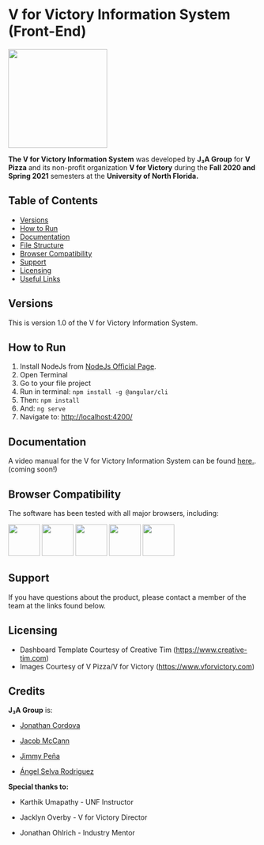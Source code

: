 # V for Victory Information System (Front-End)

<img src="https://i.imgur.com/5tYKr1L.png" width="200px" height="200px">

**The V for Victory Information System** was developed by **J₃A Group** for **V Pizza** and its non-profit organization **V for Victory** during the **Fall 2020 and Spring 2021** semesters at the **University of North Florida.**


## Table of Contents

* [Versions](#versions)
* [How to Run](#how-to-run)
* [Documentation](#documentation)
* [File Structure](#file-structure)
* [Browser Compatibility](#browser-compatibility)
* [Support](#Support)
* [Licensing](#licensing)
* [Useful Links](#useful-links)

## Versions

This is version 1.0 of the V for Victory Information System.

## How to Run

1. Install NodeJs from [NodeJs Official Page](https://nodejs.org/en).
2. Open Terminal
3. Go to your file project
4. Run in terminal: ```npm install -g @angular/cli```
5. Then: ```npm install```
6. And: ```ng serve```
7. Navigate to: [http://localhost:4200/](http://localhost:4200/)

## Documentation

A video manual for the V for Victory Information System can be found [here.](http://127.0.0.1). (coming soon!)

## Browser Compatibility

The software has been tested with all major browsers, including:

<img src="https://s3.amazonaws.com/creativetim_bucket/github/browser/chrome.png" width="64" height="64"> <img src="https://s3.amazonaws.com/creativetim_bucket/github/browser/firefox.png" width="64" height="64"> <img src="https://s3.amazonaws.com/creativetim_bucket/github/browser/edge.png" width="64" height="64"> <img src="https://s3.amazonaws.com/creativetim_bucket/github/browser/safari.png" width="64" height="64"> <img src="https://s3.amazonaws.com/creativetim_bucket/github/browser/opera.png" width="64" height="64">


## Support

If you have questions about the product, please contact a member of the team at the links found below.

## Licensing

- Dashboard Template Courtesy of Creative Tim (https://www.creative-tim.com)
- Images Courtesy of V Pizza/V for Victory (https://www.vforvictory.com)

## Credits

**J₃A Group** is:

- [Jonathan Cordova](https://github.com/jonathancordova)

- [Jacob McCann](https://github.com/mccajd)

- [Jimmy Peña](https://github.com/JimmyIsmael)

- [Ángel Selva Rodriguez](https://github.com/AARODKB2012)

**Special thanks to:**

- Karthik Umapathy - UNF Instructor

- Jacklyn Overby - V for Victory Director

- Jonathan Ohlrich - Industry Mentor


